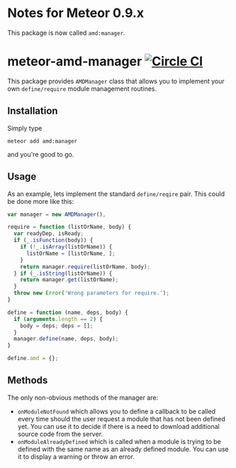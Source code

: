 # Notes for Meteor 0.9.x

This package is now called `amd:manager`.

# meteor-amd-manager [![Circle CI](https://circleci.com/gh/apendua/meteor-amd-manager.svg?style=svg)](https://circleci.com/gh/apendua/meteor-amd-manager)

This package provides `AMDManager` class that allows you to implement your own `define/require` module management routines.

## Installation

Simply type
```
meteor add amd:manager
```
and you're good to go.

## Usage

As an example, lets implement the standard `define/reqire` pair. This could be done more like this:
```javascript
var manager = new AMDManager(),

require = function (listOrName, body) {
  var readyDep, isReady;
  if (_.isFunction(body)) {
    if (!_.isArray(listOrName)) {
      listOrName = [listOrName, ];
    }
    return manager.require(listOrName, body);
  } if (_.isString(listOrName)) {
    return manager.get(listOrName);
  }
  throw new Error('Wrong parameters for require.');
}

define = function (name, deps, body) {
  if (arguments.length == 2) {
    body = deps; deps = [];
  }
  manager.define(name, deps, body);
}

define.amd = {};
```

## Methods

The only non-obvious methods of the manager are:

 * `onModuleNotFound` which allows you to define a callback to be called every time should the user request a
   module that has not been defined yet. You can use it to decide if there is a need to download additional source
   code from the server.
 * `onModuleAlreadyDefined` which is called when a module is trying to be defined with the same name as an already
   defined module. You can use it to display a warning or throw an error.
